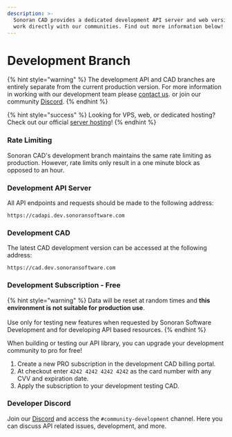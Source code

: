 ```yaml
---
description: >-
  Sonoran CAD provides a dedicated development API server and web version to
  work directly with our communities. Find out more information below!
---
```


# Development Branch

{% hint style="warning" %}
The development API and CAD branches are entirely separate from the current production version. For more information in working with our development team please [contact us](https://support.sonoransoftware.com). or join our community [Discord](http://discord.sonorancad.com/).
{% endhint %}

{% hint style="success" %}
Looking for VPS, web, or dedicated hosting? Check out our official [server hosting](broken-reference)!
{% endhint %}

### Rate Limiting

Sonoran CAD's development branch maintains the same rate limiting as production. However, rate limits only result in a one minute block as opposed to an hour.

### Development API Server

All API endpoints and requests should be made to the following address:

```
https://cadapi.dev.sonoransoftware.com
```

### Development CAD

The latest CAD development version can be accessed at the following address:

```
https://cad.dev.sonoransoftware.com
```

### Development Subscription - Free

{% hint style="warning" %}
Data will be reset at random times and **this environment is not suitable for production use**.\
\
Use only for testing new features when requested by Sonoran Software Development and for developing API based resources.
{% endhint %}

When building or testing our API library, you can upgrade your development community to pro for free!

1. Create a new PRO subscription in the development CAD billing portal.
2. At checkout enter `4242 4242 4242 4242` as the card number with any CVV and expiration date.
3. Apply the subscription to your development testing CAD.

### Developer Discord

Join our [Discord](http://discord.sonorancad.com/) and access the `#community-development` channel. Here you can discuss API related issues, development, and more.
